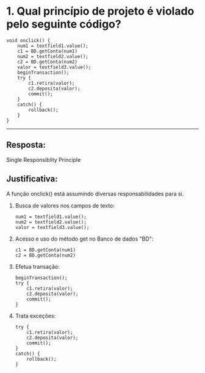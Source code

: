 # 1. Qual princípio de projeto é violado pelo seguinte código?

```{}
void onclick() {
    num1 = textfield1.value();
    c1 = BD.getConta(num1)
    num2 = textfield2.value();
    c2 = BD.getConta(num2)
    valor = textfield3.value();
    beginTransaction();
    try {
        c1.retira(valor);
        c2.deposita(valor);
        commit();
    }
    catch() {
        rollback();
    }
}
```

---

## Resposta:

Single Responsiblity Principle

## Justificativa:

A função onclick() está assumindo diversas responsabilidades para si.

1. Busca de valores nos campos de texto:

    ```{}
    num1 = textfield1.value();
    num2 = textfield2.value();
    valor = textfield3.value();
    ```

2. Acesso e uso do método get no Banco de dados "BD":

    ```{}
    c1 = BD.getConta(num1)
    c2 = BD.getConta(num2)
    ```

3. Efetua transação:

    ```{}
    beginTransaction();
    try {
        c1.retira(valor);
        c2.deposita(valor);
        commit();
    }
    ```

4. Trata exceções:

    ```{}
    try {
        c1.retira(valor);
        c2.deposita(valor);
        commit();
    }
    catch() {
        rollback();
    }
    ```
